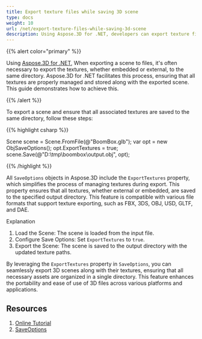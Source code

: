 ```yaml
---
title: Export texture files while saving 3D scene
type: docs
weight: 10
url: /net/export-texture-files-while-saving-3d-scene
description: Using Aspose.3D for .NET, developers can export texture files to file system while saving 3D scene.
---
```


{{% alert color="primary" %}}

Using [Aspose.3D for .NET](https://products.aspose.com/3d/net/), When exporting a scene to files, it's often necessary to export the textures, whether embedded or external, to the same directory. Aspose.3D for .NET facilitates this process, ensuring that all textures are properly managed and stored along with the exported scene. This guide demonstrates how to achieve this.

{{% /alert %}}

To export a scene and ensure that all associated textures are saved to the same directory, follow these steps:


{{% highlight csharp %}}

Scene scene = Scene.FromFile(@"BoomBox.glb");
var opt = new ObjSaveOptions();
opt.ExportTextures = true;
scene.Save(@"D:\tmp\boombox\output.obj", opt);

{{% /highlight %}}


All `SaveOptions` objects in Aspose.3D include the `ExportTextures` property, which simplifies the process of managing textures during export. This property ensures that all textures, whether external or embedded, are saved to the specified output directory. This feature is compatible with various file formats that support texture exporting, such as FBX, 3DS, OBJ, USD, GLTF, and DAE.



Explanation

1.  Load the Scene: The scene is loaded from the input file.
1.  Configure Save Options: Set `ExportTextures` to `true`.
1.  Export the Scene: The scene is saved to the output directory with the updated texture paths.


By leveraging the `ExportTextures` property in `SaveOptions`, you can seamlessly export 3D scenes along with their textures, ensuring that all necessary assets are organized in a single directory. This feature enhances the portability and ease of use of 3D files across various platforms and applications.

## **Resources**

1. [Online Tutorial](https://products.aspose.com/3d/tutorial/)
1. [SaveOptions](https://reference.aspose.com/3d/net/aspose.threed.formats/saveoptions/)